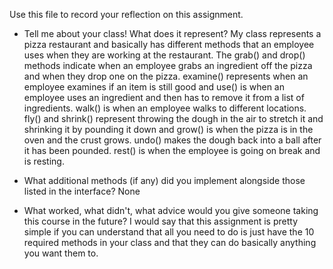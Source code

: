 Use this file to record your reflection on this assignment.

- Tell me about your class! What does it represent?
My class represents a pizza restaurant and basically has different methods that an employee uses when they are working at the restaurant. The grab() and drop() methods indicate when an employee grabs an ingredient off the pizza and when they drop one on the pizza. examine() represents when an employee examines if an item is still good and use() is when an employee uses an ingredient and then has to remove it from a list of ingredients. walk() is when an employee walks to different locations. fly() and shrink() represent throwing the dough in the air to stretch it and shrinking it by pounding it down and grow() is when the pizza is in the oven and the crust grows. undo() makes the dough back into a ball after it has been pounded. rest() is when the employee is going on break and is resting. 
- What additional methods (if any) did you implement alongside those listed in the interface?
None

- What worked, what didn't, what advice would you give someone taking this course in the future?
I would say that this assignment is pretty simple if you can understand that all you need to do is just have the 10 required methods in your class and that they can do basically anything you want them to. 
